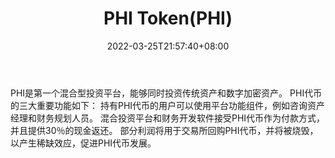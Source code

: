﻿---
weight: 
title: "PHI Token(PHI)"
description: "PHI是第一个混合型投资平台，能够同时投资传统资产和数字加密资产"
date: 2022-03-25T21:57:40+08:00
lastmod: 2022-03-25T16:45:40+08:00
draft: false
authors: ["Metabd"]
featuredImage: "phi-tokenphi.webp"
link: ""
tags: ["数字代币","PHI Token(PHI)"]
categories: ["navigation"]
navigation: ["数字代币"]
lightgallery: true
toc: true
pinned: false
recommend: false
recommend1: false
---
PHI是第一个混合型投资平台，能够同时投资传统资产和数字加密资产。
PHI代币的三大重要功能如下：
持有PHI代币的用户可以使用平台功能组件，例如咨询资产经理和财务规划人员。
混合投资平台和财务开发软件接受PHI代币作为付款方式，并且提供30％的现金返还。
部分利润将用于交易所回购PHI代币，并将被烧毁，以产生稀缺效应，促进PHI代币发展。
